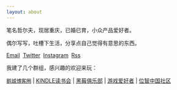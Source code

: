 ```yaml
---
layout: about
---
```


笔名哲尔夫，现居重庆，已婚已育，小众产品爱好者。

偶尔写写，吐槽下生活，分享点自己觉得有意思的东西。

[Email](mailto:zeroneven@gmail.com)  [Twitter](https://twitter.com/zeove)  [Instagram](https://www.instagram.com/zeove/)  [Rss](https://zeove.com/feed)

我建了几个群组，感兴趣的欢迎来玩：

[<font size=2>鹅城博客圈</font>](HTTP://SHANG.QQ.COM/WPA/QUNWPA?IDKEY=7E6FD8E4D22CA55E666436CEC74F2D18890B9609AEE86EC937ADEED2C605B4B4) | 
[KINDLE读书会](HTTP://SHANG.QQ.COM/WPA/QUNWPA?IDKEY=5015973F13770D1127551C64ADCA63D2E43C5B44B3E95263D8DB59E3D42C3750) | 
[黑莓俱乐部](HTTP://SHANG.QQ.COM/WPA/QUNWPA?IDKEY=11C90D82A280C1CDB4A969A7A1BEF21089916EF7BEA77F9FB90A9D45D333B493) | 
[游戏爱好者](HTTP://SHANG.QQ.COM/WPA/QUNWPA?IDKEY=7763FB4FE6385F0E95F820A1F5888A4EB9354DC9501497486EFE1A7A99B0975A) | 
[位智中国社区](HTTP://SHANG.QQ.COM/WPA/QUNWPA?IDKEY=2CD485806407DCB3325A1C4A82550989DE585399C97885EC811AF85206C09DBB)